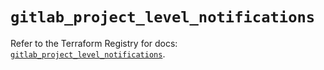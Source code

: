# `gitlab_project_level_notifications`

Refer to the Terraform Registry for docs: [`gitlab_project_level_notifications`](https://registry.terraform.io/providers/gitlabhq/gitlab/18.1.0/docs/resources/project_level_notifications).
